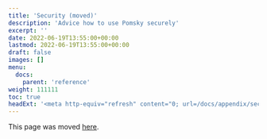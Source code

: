 ```yaml
---
title: 'Security (moved)'
description: 'Advice how to use Pomsky securely'
excerpt: ''
date: 2022-06-19T13:55:00+00:00
lastmod: 2022-06-19T13:55:00+00:00
draft: false
images: []
menu:
  docs:
    parent: 'reference'
weight: 111111
toc: true
headExt: '<meta http-equiv="refresh" content="0; url=/docs/appendix/security/" />'
---
```


This page was moved [here](/docs/appendix/security/).
